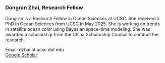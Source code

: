 ### Dongran Zhai, Research Fellow

Dongran is a Research Fellow in Ocean Sciences at UCSC. She received a PhD in Ocean Sciences from UCSC in May 2025. She is working on trends in satellite ocean color using Bayesian space-time modeling. She was awarded a scholarship from the China Scholarship Council to conduct her research.

Email: dzhai at ucsc dot edu  
[Google Scholar](https://scholar.google.com/citations?user=2O8Mr0oAAAAJ&hl=zh-CN)  

